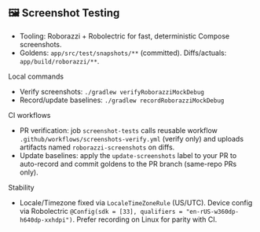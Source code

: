 ## 🖼️ Screenshot Testing

- Tooling: Roborazzi + Robolectric for fast, deterministic Compose screenshots.
- Goldens: `app/src/test/snapshots/**` (committed). Diffs/actuals: `app/build/roborazzi/**`.

Local commands
- Verify screenshots: `./gradlew verifyRoborazziMockDebug`
- Record/update baselines: `./gradlew recordRoborazziMockDebug`

CI workflows
- PR verification: job `screenshot-tests` calls reusable workflow `.github/workflows/screenshots-verify.yml` (verify only) and uploads artifacts named `roborazzi-screenshots` on diffs.
- Update baselines: apply the `update-screenshots` label to your PR to auto-record and commit goldens to the PR branch (same-repo PRs only).

Stability
- Locale/Timezone fixed via `LocaleTimeZoneRule` (US/UTC). Device config via Robolectric `@Config(sdk = [33], qualifiers = "en-rUS-w360dp-h640dp-xxhdpi")`. Prefer recording on Linux for parity with CI.

